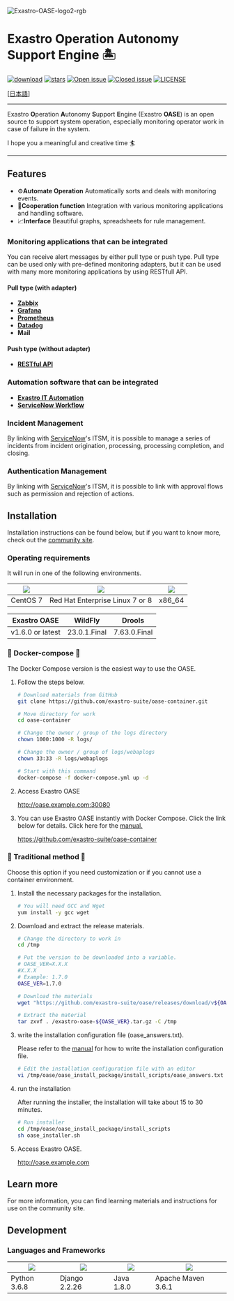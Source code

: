 ![Exastro-OASE-logo2-rgb](https://user-images.githubusercontent.com/83527822/137485693-20c8eb39-4588-4fce-ad0c-4a6f96cacd86.png)
# Exastro Operation Autonomy Support Engine 🏝

[![download](https://img.shields.io/github/downloads/exastro-suite/oase/total.svg)](https://github.com/exastro-suite/oase/releases)
[![stars](https://img.shields.io/github/stars/exastro-suite/oase)](https://github.com/exastro-suite/oase)
[![Open issue](https://img.shields.io/github/issues/exastro-suite/oase)](https://github.com/exastro-suite/oase/issues)
[![Closed issue](https://img.shields.io/github/issues-closed/exastro-suite/oase)](https://github.com/exastro-suite/oase/issues)
[![LICENSE](https://img.shields.io/github/license/exastro-suite/oase.svg)](https://github.com/exastro-suite/oase/blob/master/LICENSE )

[[日本語](./README_ja.md)]

---

Exastro **O**peration **A**utonomy **S**upport **E**ngine (Exastro **OASE**) is an open source to support system operation, especially monitoring operator work in case of failure in the system.

I hope you a meaningful and creative time 🏄

---

## Features

- ⚙**Automate Operation** Automatically sorts and deals with monitoring events.
- 👫**Cooperation function** Integration with various monitoring applications and handling software.
- 📈**Interface** Beautiful graphs, spreadsheets for rule management.

### Monitoring applications that can be integrated

You can receive alert messages by either pull type or push type.
Pull type can be used only with pre-defined monitoring adapters, but it can be used with many more monitoring applications by using RESTfull API.

#### **Pull** type (with adapter)

- [**Zabbix**](https://github.com/zabbix/zabbix)
- [**Grafana**](https://github.com/grafana/grafana)
- [**Prometheus**](https://github.com/prometheus/prometheus)
- [**Datadog**](https://www.datadoghq.com/ja/)
- **Mail**

#### **Push** type (without adapter)

- [**RESTful API**](https://exastro-suite.github.io/oase-docs/OASE_documents_ja/html/api/01_events_request.html)

### Automation software that can be integrated

- [**Exastro IT Automation**](https://github.com/exastro-suite/it-automation)
- [**ServiceNow Workflow**](https://www.servicenow.com/)

### Incident Management

By linking with [ServiceNow](https://www.servicenow.com/)'s ITSM, it is possible to manage a series of incidents from incident origination, processing, processing completion, and closing.

### Authentication Management

By linking with [ServiceNow](https://www.servicenow.com/)'s ITSM, it is possible to link with approval flows such as permission and rejection of actions.

## Installation

Installation instructions can be found below, but if you want to know more, check out the [community site](https://exastro-suite.github.io/oase-docs/learn_ja.html#introduction).

### Operating requirements

It will run in one of the following environments.

|<img src="https://img.shields.io/badge/-CentOS-A1077C.svg?logo=centos&style=flat">|<img src="https://img.shields.io/badge/-RedHat- EE0000.svg?logo=red-hat&style=flat">|<img src="https://img.shields.io/badge/-Docker-FFFFFF.svg?logo=docker&style=flat">|
|----|----|----|
|CentOS 7| Red Hat Enterprise Linux 7 or 8|x86_64|

|Exastro OASE|WildFly|Drools|
|----|----|----|
|v1.6.0 or latest |23.0.1.Final|7.63.0.Final|

### 🐳 Docker-compose 🐷

The Docker Compose version is the easiest way to use the OASE.

1. Follow the steps below.
    ```bash
    # Download materials from GitHub
    git clone https://github.com/exastro-suite/oase-container.git

    # Move directory for work
    cd oase-container
    
    # Change the owner / group of the logs directory
    chown 1000:1000 -R logs/

    # Change the owner / group of logs/webaplogs
    chown 33:33 -R logs/webaplogs

    # Start with this command
    docker-compose -f docker-compose.yml up -d
    ```

2. Access Exastro OASE

    http://oase.example.com:30080

3. You can use Exastro OASE instantly with Docker Compose.
   Click the link below for details.
   Click here for the [manual.](https://exastro-suite.github.io/oase-docs/OASE_documents_ja/html/settings/installation.html)

    https://github.com/exastro-suite/oase-container

### 🗿 Traditional method 🐶

Choose this option if you need customization or if you cannot use a container environment.

1. Install the necessary packages for the installation.

    ```bash
    # You will need GCC and Wget
    yum install -y gcc wget
    ```

2. Download and extract the release materials.

    ```bash
    # Change the directory to work in
    cd /tmp

    # Put the version to be downloaded into a variable.
    # OASE_VER=X.X.X
    #X.X.X
    # Example: 1.7.0
    OASE_VER=1.7.0

    # Download the materials
    wget "https://github.com/exastro-suite/oase/releases/download/v${OASE_VER}/exastro-oase-${OASE_VER}.tar.gz"

    # Extract the material
    tar zxvf . /exastro-oase-${OASE_VER}.tar.gz -C /tmp
    ```

3. write the installation configuration file (oase_answers.txt).

    Please refer to the [manual](https://exastro-suite.github.io/oase-docs/OASE_documents_ja/html/settings/installation.html) for how to write the installation configuration file.

    ```bash
    # Edit the installation configuration file with an editor
    vi /tmp/oase/oase_install_package/install_scripts/oase_answers.txt
    ```

4. run the installation

    After running the installer, the installation will take about 15 to 30 minutes.

    ```bash
    # Run installer
    cd /tmp/oase/oase_install_package/install_scripts
    sh oase_installer.sh
    ```

5. Access Exastro OASE.

    http://oase.example.com

## Learn more

For more information, you can find learning materials and instructions for use on the community site.

## Development

### Languages and Frameworks

|[<img src="https://img.shields.io/badge/-Python-F9DC3E.svg?logo=python&style=flat">](https://www.python.org/) | [<img src="https://img.shields.io/badge/-Django-092E20.svg?logo=django&style=flat">](https://www.djangoproject.com/)| [<img src="https://img.shields.io/badge/-OpenJDK-007396.svg?logo=Java&style=flat">](https://www.djangoproject.com/)| [<img src="https://img.shields.io/badge/Maven-C71A36.svg?logo=apachemaven&style=flat">](https://www.djangoproject.com/)|
|----|----|----|----|
|Python 3.6.8|Django 2.2.26|Java 1.8.0|Apache Maven 3.6.1|
